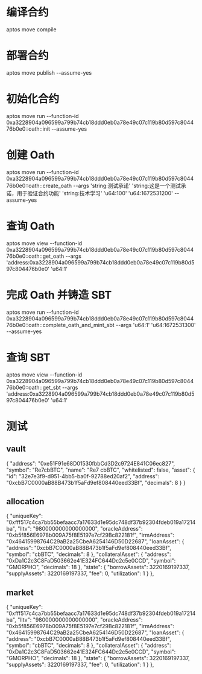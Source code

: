 # 编译合约
aptos move compile

# 部署合约
aptos move publish --assume-yes

# 初始化合约
aptos move run --function-id 0xa3228904a096599a799b74cb18ddd0eb0a78e49c07c119b80d597c804476b0e0::oath::init --assume-yes

# 创建 Oath
aptos move run --function-id 0xa3228904a096599a799b74cb18ddd0eb0a78e49c07c119b80d597c804476b0e0::oath::create_oath --args 'string:测试承诺' 'string:这是一个测试承诺，用于验证合约功能' 'string:技术学习' 'u64:100' 'u64:1672531200' --assume-yes

# 查询 Oath
aptos move view --function-id 0xa3228904a096599a799b74cb18ddd0eb0a78e49c07c119b80d597c804476b0e0::oath::get_oath --args 'address:0xa3228904a096599a799b74cb18ddd0eb0a78e49c07c119b80d597c804476b0e0' 'u64:1'

# 完成 Oath 并铸造 SBT
aptos move run --function-id 0xa3228904a096599a799b74cb18ddd0eb0a78e49c07c119b80d597c804476b0e0::oath::complete_oath_and_mint_sbt --args 'u64:1' 'u64:1672531300' --assume-yes

# 查询 SBT
aptos move view --function-id 0xa3228904a096599a799b74cb18ddd0eb0a78e49c07c119b80d597c804476b0e0::oath::get_sbt --args 'address:0xa3228904a096599a799b74cb18ddd0eb0a78e49c07c119b80d597c804476b0e0' 'u64:1'


# 测试

## vault

{
          "address": "0xe51F91e68D01530fbbCd3D2c9724E841C06ec827",
          "symbol": "Re7cbBTC",
          "name": "Re7 cbBTC",
          "whitelisted": false,
          "asset": {
            "id": "32e7e3f9-d951-4bb5-ba0f-92788ed20af2",
            "address": "0xcbB7C0000aB88B473b1f5aFd9ef808440eed33Bf",
            "decimals": 8
          }
}

## allocation

{
          "uniqueKey": "0xfff517c4ca7bb55befaacc7a17633d1e95dc748df37b92304fdeb019a17214ba",
          "lltv": "980000000000000000",
          "oracleAddress": "0xb5f856E6978b009A75f8E5197e7cf29Bc822181f",
          "irmAddress": "0x46415998764C29aB2a25CbeA6254146D50D22687",
          "loanAsset": {
            "address": "0xcbB7C0000aB88B473b1f5aFd9ef808440eed33Bf",
            "symbol": "cbBTC",
            "decimals": 8
          },
          "collateralAsset": {
            "address": "0xDa1C2c3C8FaD503662e41E324FC644Dc2c5e0CCD",
            "symbol": "GMORPHO",
            "decimals": 18
          },
          "state": {
            "borrowAssets": 3220169197337,
            "supplyAssets": 3220169197337,
            "fee": 0,
            "utilization": 1
          }
        },

## market
{
          "uniqueKey": "0xfff517c4ca7bb55befaacc7a17633d1e95dc748df37b92304fdeb019a17214ba",
          "lltv": "980000000000000000",
          "oracleAddress": "0xb5f856E6978b009A75f8E5197e7cf29Bc822181f",
          "irmAddress": "0x46415998764C29aB2a25CbeA6254146D50D22687",
          "loanAsset": {
            "address": "0xcbB7C0000aB88B473b1f5aFd9ef808440eed33Bf",
            "symbol": "cbBTC",
            "decimals": 8
          },
          "collateralAsset": {
            "address": "0xDa1C2c3C8FaD503662e41E324FC644Dc2c5e0CCD",
            "symbol": "GMORPHO",
            "decimals": 18
          },
          "state": {
            "borrowAssets": 3220169197337,
            "supplyAssets": 3220169197337,
            "fee": 0,
            "utilization": 1
          }
        },